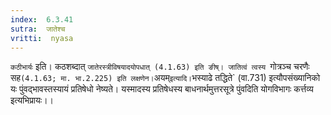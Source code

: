 ```yaml
---
index:  6.3.41
sutra:  जातेश्च
vritti:  nyasa
---
```


`कठीभार्यः` इति। कठशब्दात् `जातेरस्त्रीविषयादयोपधात् (4.1.63) इति ङीष्। जातित्वं त्वस्य `गोत्रञ्च चरणैः सह` (4.1.63; मा. भा.2.225) इति लक्षणेन।
`अयम्` इत्यादि। `भस्याढे तद्धिते` (वा.731) इत्यौपसंख्यानिको यः पुंवद्भावस्तस्यायं प्रतिषेधो नेष्यते। यस्मादस्य प्रतिषेधस्य बाधनार्थमुत्तरसूत्रे पुंवदिति योगविभागः कर्त्तव्य इत्यभिप्रायः।।

